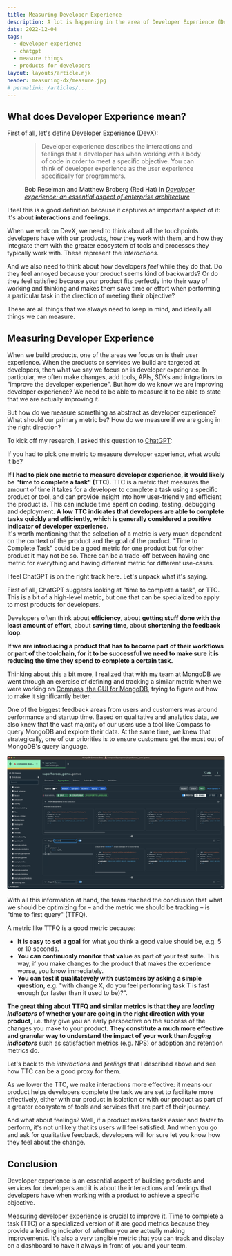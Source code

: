```yaml
---
title: Measuring Developer Experience
description: A lot is happening in the area of Developer Experience (DevX). A lot of tech companies are set to improve their DevX. Startups are being founded on the premise of improving DevX. But the first thing to do to improve something is to measure it.
date: 2022-12-04
tags:
  - developer experience
  - chatgpt
  - measure things
  - products for developers
layout: layouts/article.njk
header: measuring-dx/measure.jpg
# permalink: /articles/...
---
```


## What does Developer Experience mean?

First of all, let's define Developer Experience (DevX):

<figure>
  <blockquote class="blockquote">
    <p>Developer experience describes the interactions and feelings that a developer has when working with a body of code in order to meet a specific objective. You can think of developer experience as the user experience specifically for programmers.</p>
  </blockquote>
  <figcaption class="blockquote-footer">
     Bob Reselman and Matthew Broberg (Red Hat) in <cite title="Developer experience: an essential aspect of enterprise architecture"><a href="https://www.redhat.com/architect/developer-experience">Developer experience: an essential aspect of enterprise architecture</a></cite>
  </figcaption>
</figure>

I feel this is a good definition because it captures an important aspect of it: it's about **interactions** and **feelings**.

When we work on DevX, we need to think about all the touchpoints developers have with our products, how they work with them, and how they integrate them with the greater ecosystem of tools and processes they typically work with. These represent the *interactions*.

And we also need to think about how developers *feel* while they do that. Do they feel annoyed because your product seems kind of backwards? Or do they feel satisfied because your product fits perfectly into their way of working and thinking and makes them save time or effort when performing a particular task in the direction of meeting their objective?

These are all things that we always need to keep in mind, and ideally all things we can measure.

## Measuring Developer Experience

When we build products, one of the areas we focus on is their user experience. When the products or services we build are targeted at developers, then what we say we focus on is developer experience. In particular, we often make changes, add tools, APIs, SDKs and intgrations to "improve the developer experience". But how do we know we are improving developer experience? We need to be able to measure it to be able to state that we are actually improving it.

But how do we measure something as abstract as developer experience? What should our primary metric be? How do we measure if we are going in the right direction?

To kick off my research, I asked this question to [ChatGPT](http://chat.openai.com/):

<div class="card mb-3">
<div class="card-body font-monospace">

  <p>
    <i class="fa-solid fa-user"></i>
    If you had to pick one metric to measure developer experiencr, what would it be?
  </p>

  <p>
    <i class="fa-solid fa-robot"></i>
    <strong>If I had to pick one metric to measure developer experience, it would likely be "time to complete a task" (TTC).</strong>
  TTC is a metric that measures the amount of time it takes for a developer to complete a task using a specific product or tool, and can provide insight into how user-friendly and efficient the product is. This can include time spent on coding, testing, debugging and deployment. <strong>A low TTC indicates that developers are able to complete tasks quickly and efficiently, which is generally considered a positive indicator of developer experience.</strong><br>
  It's worth mentioning that the selection of a metric is very much dependent on the context of the product and the goal of the product. "Time to Complete Task" could be a good metric for one product but for other product it may not be so. There can be a trade-off between having one metric for everything and having different metric for different use-cases.
  </p>
</div>
</div>

I feel ChatGPT is on the right track here. Let's unpack what it's saying.

First of all, ChatGPT suggests looking at "time to complete a task", or TTC. This is a bit of a high-level metric, but one that can be specialized to apply to most products for developers.

Developers often think about **efficiency**, about **getting stuff done with the least amount of effort**, about **saving time**, about **shortening the feedback loop**.

**If we are introducing a product that has to become part of their workflows or part of the toolchain, for it to be successful we need to make sure it is reducing the time they spend to complete a certain task.**

Thinking about this a bit more, I realized that with my team at MongoDB we went through an exercise of defining and tracking a similar metric when we were working on [Compass, the GUI for MongoDB](https://www.mongodb.com/products/compass), trying to figure out how to make it significantly better.

One of the biggest feedback areas from users and customers was around performance and startup time. Based on qualitative and analytics data, we also knew that the vast majority of our users use a tool like Compass to query MongoDB and explore their data. At the same time, we knew that strategically, one of our priorities is to ensure customers get the most out of MongoDB's query language.

![MongoDB Compass](/img/measuring-dx/mongodb-compass.png)

With all this information at hand, the team reached the conclusion that what we should be optimizing for – and the metric we should be tracking – is "time to first query" (TTFQ).

A metric like TTFQ is a good metric because:

* **It is easy to set a goal** for what you think a good value should be, e.g. 5 or 10 seconds.
* **You can continuosly monitor that value** as part of your test suite. This way, if you make changes to the product that makes the experience worse, you know immediately.
* **You can test it qualitatevely with customers by asking a simple question**, e.g. "with change X, do you feel performing task T is fast enough (or faster than it used to be)?".

**The great thing about TTFQ and similar metrics is that they are *leading indicators* of whether your are going in the right direction with your product**, i.e. they give you an early perspective on the success of the changes you make to your product. **They constitute a much more effective and granular way to understand the impact of your work than *lagging indicators*** such as satisfaction metrics (e.g. NPS) or adoption and retention metrics do.

Let's back to the *interactions* and *feelings* that I described above and see how TTC can be a good proxy for them.

As we lower the TTC, we make interactions more effective: it means our product helps developers complete the task we are set to facilitate more effectively, either with our product in isolation or with our product as part of a greater ecosystem of tools and services that are part of their journey.

And what about feelings? Well, if a product makes tasks easier and faster to perform, it's not unlikely that its users will feel satisfied. And when you go and ask for qualitative feedback, developers will for sure let you know how they feel about the change. 

## Conclusion

Developer experience is an essential aspect of building products and services for developers and it is about the interactions and feelings that developers have when working with a product to achieve a specific objective.

Measuring developer experience is crucial to improve it. Time to complete a task (TTC) or a specialized version of it are good metrics because they provide a leading indicator of whether you are actually making improvements. It's also a very tangible metric that you can track and display on a dashboard to have it always in front of you and your team.